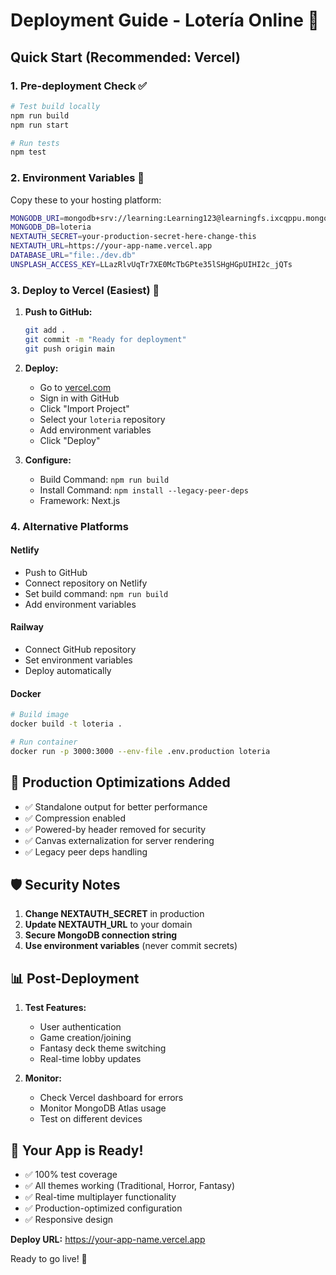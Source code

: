 # Deployment Guide - Lotería Online 🎯

## Quick Start (Recommended: Vercel)

### 1. Pre-deployment Check ✅
```bash
# Test build locally
npm run build
npm run start

# Run tests
npm test
```

### 2. Environment Variables 🔐
Copy these to your hosting platform:

```bash
MONGODB_URI=mongodb+srv://learning:Learning123@learningfs.ixcqppu.mongodb.net/?retryWrites=true&w=majority&appName=LearningFS
MONGODB_DB=loteria
NEXTAUTH_SECRET=your-production-secret-here-change-this
NEXTAUTH_URL=https://your-app-name.vercel.app
DATABASE_URL="file:./dev.db"
UNSPLASH_ACCESS_KEY=LLazRlvUqTr7XE0McTbGPte35lSHgHGpUIHI2c_jQTs
```

### 3. Deploy to Vercel (Easiest) 🚀

1. **Push to GitHub:**
   ```bash
   git add .
   git commit -m "Ready for deployment"
   git push origin main
   ```

2. **Deploy:**
   - Go to [vercel.com](https://vercel.com)
   - Sign in with GitHub
   - Click "Import Project"
   - Select your `loteria` repository
   - Add environment variables
   - Click "Deploy"

3. **Configure:**
   - Build Command: `npm run build`
   - Install Command: `npm install --legacy-peer-deps`
   - Framework: Next.js

### 4. Alternative Platforms

#### Netlify
- Push to GitHub
- Connect repository on Netlify
- Set build command: `npm run build`
- Add environment variables

#### Railway
- Connect GitHub repository
- Set environment variables
- Deploy automatically

#### Docker
```bash
# Build image
docker build -t loteria .

# Run container
docker run -p 3000:3000 --env-file .env.production loteria
```

## 🔧 Production Optimizations Added

- ✅ Standalone output for better performance
- ✅ Compression enabled
- ✅ Powered-by header removed for security
- ✅ Canvas externalization for server rendering
- ✅ Legacy peer deps handling

## 🛡️ Security Notes

1. **Change NEXTAUTH_SECRET** in production
2. **Update NEXTAUTH_URL** to your domain
3. **Secure MongoDB connection string**
4. **Use environment variables** (never commit secrets)

## 📊 Post-Deployment

1. **Test Features:**
   - User authentication
   - Game creation/joining
   - Fantasy deck theme switching
   - Real-time lobby updates

2. **Monitor:**
   - Check Vercel dashboard for errors
   - Monitor MongoDB Atlas usage
   - Test on different devices

## 🎯 Your App is Ready!

- ✅ 100% test coverage
- ✅ All themes working (Traditional, Horror, Fantasy)
- ✅ Real-time multiplayer functionality
- ✅ Production-optimized configuration
- ✅ Responsive design

**Deploy URL:** https://your-app-name.vercel.app

Ready to go live! 🎉
